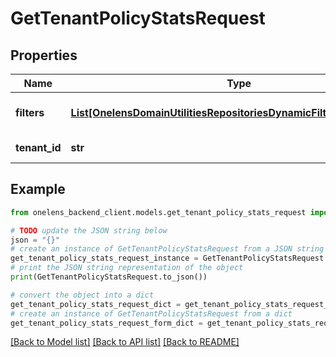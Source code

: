 # GetTenantPolicyStatsRequest


## Properties

Name | Type | Description | Notes
------------ | ------------- | ------------- | -------------
**filters** | [**List[OnelensDomainUtilitiesRepositoriesDynamicFiltersFilterCriteria]**](OnelensDomainUtilitiesRepositoriesDynamicFiltersFilterCriteria.md) | Filters to be applied | [optional] [default to []]
**tenant_id** | **str** | The id of the tenant. | 

## Example

```python
from onelens_backend_client.models.get_tenant_policy_stats_request import GetTenantPolicyStatsRequest

# TODO update the JSON string below
json = "{}"
# create an instance of GetTenantPolicyStatsRequest from a JSON string
get_tenant_policy_stats_request_instance = GetTenantPolicyStatsRequest.from_json(json)
# print the JSON string representation of the object
print(GetTenantPolicyStatsRequest.to_json())

# convert the object into a dict
get_tenant_policy_stats_request_dict = get_tenant_policy_stats_request_instance.to_dict()
# create an instance of GetTenantPolicyStatsRequest from a dict
get_tenant_policy_stats_request_form_dict = get_tenant_policy_stats_request.from_dict(get_tenant_policy_stats_request_dict)
```
[[Back to Model list]](../README.md#documentation-for-models) [[Back to API list]](../README.md#documentation-for-api-endpoints) [[Back to README]](../README.md)


